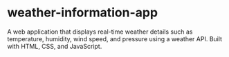 # weather-information-app
A web application that displays real-time weather details such as temperature, humidity, wind speed, and pressure using a weather API. Built with HTML, CSS, and JavaScript.
